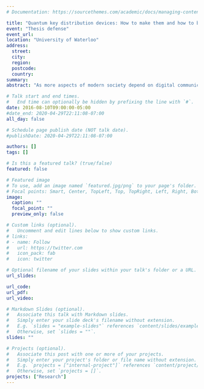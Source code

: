 ```yaml
---
# Documentation: https://sourcethemes.com/academic/docs/managing-content/

title: "Quantum key distribution devices: How to make them and how to break them"
event: "Thesis defense"
event_url:
location: "University of Waterloo"
address:
  street:
  city:
  region:
  postcode:
  country:
summary:
abstract: "As more aspects of modern society depend on digital communication, we increasingly rely on infrastructure that ensures the privacy and security of this communication. Classically, this has been provided by cryptographic protocols such as public-key encryption, in which secrets called keys are exchanged between different parties to enable secure communication. The rapid development of quantum algorithms which violate the assumptions of these protocols, however, poses a security challenge to modern cryptography. Quantum resources can also be used to strengthen cryptographic security, particularly the security of key exchange protocols. This approach, QKD, can be implemented by encoding in quantum systems such as single photons sent through free-space or a fiber. Fiber based QKD devices are already commercially available, but are fundamentally limited to distributing keys over a few hundred kilometers. To address this distance limitation, research QKD systems are being developed to exchange keys through free-space to satellites. This work considers practical challenges to building and testing both types of QKD devices. Firstly, we consider modeling and mission analysis for airborne demonstrations of QKD to stratospheric balloons and aircraft to simulate a satellite. Based on the mission parameters available for both platforms, we found aircraft platforms were more promising for testing prototype QKD satellite systems. We developed a mission planning tool to help design the flight geometries for testing the device. Next, we developed three new components for a QKD satellite prototype. The requirements for electro-optical devices in orbit are very different from lab environments, mandating new approaches to designing QKD devices. We developed a quad single photon detector package to meet the requirements for free-space links to low earth orbit. Moreover, we designed and built optical systems for analyzing the polarization of photons and an adaptive optics unit to increase the efficiency of collecting the encoded photons. All three devices were tested in conditions that simulated the time and loss of a satellite pass. Finally, we demonstrated a laser damage attack on a live commercial QKD system. Our attack injected additional optical power into the sender device to modify security-critical components. Specifically, our attack damaged the PIN diodes which monitor the encoded photon number, reducing their sensitivity or completely blinding them. Our damage could compromise the entire key, and was performed during system operation while raising no alarms. In summary, this work shows the trade-offs of testing QKD payloads on different airborne platforms, develops components for a satellite QKD payload, and demonstrates a security vulnerability in a commercial QKD system that can fully compromise the key. These results help address practical challenges to building QKD devices, improving the security of modern cryptography."

# Talk start and end times.
#   End time can optionally be hidden by prefixing the line with `#`.
date: 2016-08-10T09:00:00-05:00
#date_end: 2020-04-29T22:11:08-07:00
all_day: false

# Schedule page publish date (NOT talk date).
#publishDate: 2020-04-29T22:11:08-07:00

authors: []
tags: []

# Is this a featured talk? (true/false)
featured: false

# Featured image
# To use, add an image named `featured.jpg/png` to your page's folder. 
# Focal points: Smart, Center, TopLeft, Top, TopRight, Left, Right, BottomLeft, Bottom, BottomRight.
image:
  caption: ""
  focal_point: ""
  preview_only: false

# Custom links (optional).
#   Uncomment and edit lines below to show custom links.
# links:
# - name: Follow
#   url: https://twitter.com
#   icon_pack: fab
#   icon: twitter

# Optional filename of your slides within your talk's folder or a URL.
url_slides:

url_code:
url_pdf:
url_video:

# Markdown Slides (optional).
#   Associate this talk with Markdown slides.
#   Simply enter your slide deck's filename without extension.
#   E.g. `slides = "example-slides"` references `content/slides/example-slides.md`.
#   Otherwise, set `slides = ""`.
slides: ""

# Projects (optional).
#   Associate this post with one or more of your projects.
#   Simply enter your project's folder or file name without extension.
#   E.g. `projects = ["internal-project"]` references `content/project/deep-learning/index.md`.
#   Otherwise, set `projects = []`.
projects: ["Research"]
---
```

